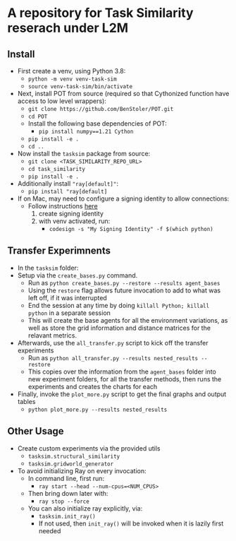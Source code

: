 # A repository for Task Similarity reserach under L2M

## Install

- First create a venv, using Python 3.8:
    - `python -m venv venv-task-sim`
    - `source venv-task-sim/bin/activate`
- Next, install POT from source (required so that Cythonized function have access to low level wrappers):
    - `git clone https://github.com/BenStoler/POT.git`
    - `cd POT`
    - Install the following base dependencies of POT:
        - `pip install numpy==1.21 Cython`
    - `pip install -e .`
    - `cd ..`
- Now install the `tasksim` package from source:
    - `git clone <TASK_SIMILARITY_REPO_URL>`
    - `cd task_similarity`
    - `pip install -e .`
- Additionally install `"ray[default]"`:
    - `pip install "ray[default]`
- If on Mac, may need to configure a signing identity to allow connections:
    - Follow instructions [here](https://stackoverflow.com/questions/19688841/add-python-application-to-accept-incoming-network-connections/21052159#21052159)
        1. create signing identity
        2. with venv activated, run:
           - `codesign -s "My Signing Identity" -f $(which python)`


## Transfer Experimnents
- In the `tasksim` folder:
- Setup via the `create_bases.py` command.
    - Run as `python create_bases.py --restore --results agent_bases`
    - Using the `restore` flag allows future invocation to add to what was left off, if it was interrupted
    - End the session at any time by doing `killall Python; killall python` in a separate session
    - This will create the base agents for all the environment variations, as well as store the grid 
      information and distance matrices for the relavant metrics.
- Afterwards, use the `all_transfer.py` script to kick off the transfer experiments
    - Run as `python all_transfer.py --results nested_results --restore`
    - This copies over the information from the `agent_bases` folder into new experiment folders, for all the
      transfer methods, then runs the experiments and creates the charts for each
- Finally, invoke the `plot_more.py` script to get the final graphs and output tables
    - `python plot_more.py --results nested_results`


## Other Usage

- Create custom experiments via the provided utils
    - `tasksim.structural_similarity`
    - `tasksim.gridworld_generator`
- To avoid initializing Ray on every invocation:
    - In command line, first run:
        - `ray start --head --num-cpus=<NUM_CPUS>`
    - Then bring down later with:
        - `ray stop --force`
    - You can also initialize ray explicitly, via:
        - `tasksim.init_ray()`
        - If not used, then `init_ray()` will be invoked when it is lazily first needed